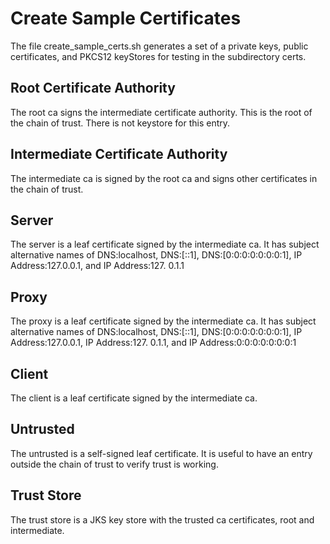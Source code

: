 # Create Sample Certificates
The file create_sample_certs.sh generates a set of a private keys, public certificates, and PKCS12 keyStores for testing in the subdirectory certs.

## Root Certificate Authority
The root ca signs the intermediate certificate authority.  This is the root of the chain of trust.  There is not keystore for this entry.

## Intermediate Certificate Authority
The intermediate ca is signed by the root ca and signs other certificates in the chain of trust.

## Server
The server is a leaf certificate signed by the intermediate ca.  It has subject alternative names of DNS:localhost, DNS:[::1], DNS:[0:0:0:0:0:0:0:1], IP Address:127.0.0.1, and IP Address:127. 0.1.1

## Proxy
The proxy is a leaf certificate signed by the intermediate ca.  It has subject alternative names of DNS:localhost, DNS:[::1], DNS:[0:0:0:0:0:0:0:1], IP Address:127.0.0.1, IP Address:127. 0.1.1, and IP Address:0:0:0:0:0:0:0:1

## Client
The client is a leaf certificate signed by the intermediate ca.

## Untrusted
The untrusted is a self-signed leaf certificate.  It is useful to have an entry outside the chain of trust to verify trust is working. 

## Trust Store
The trust store is a JKS key store with the trusted ca certificates, root and intermediate.